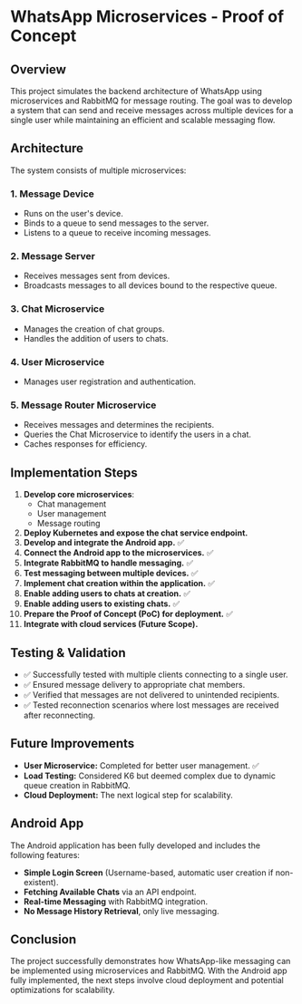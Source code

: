 # WhatsApp Microservices - Proof of Concept

## Overview
This project simulates the backend architecture of WhatsApp using microservices and RabbitMQ for message routing. The goal was to develop a system that can send and receive messages across multiple devices for a single user while maintaining an efficient and scalable messaging flow.

## Architecture
The system consists of multiple microservices:

### 1. **Message Device**
- Runs on the user's device.
- Binds to a queue to send messages to the server.
- Listens to a queue to receive incoming messages.

### 2. **Message Server**
- Receives messages sent from devices.
- Broadcasts messages to all devices bound to the respective queue.

### 3. **Chat Microservice**
- Manages the creation of chat groups.
- Handles the addition of users to chats.

### 4. **User Microservice**
- Manages user registration and authentication.

### 5. **Message Router Microservice**
- Receives messages and determines the recipients.
- Queries the Chat Microservice to identify the users in a chat.
- Caches responses for efficiency.

## Implementation Steps
1. **Develop core microservices**: 
   - Chat management
   - User management
   - Message routing
2. **Deploy Kubernetes and expose the chat service endpoint.**
3. **Develop and integrate the Android app.** ✅
4. **Connect the Android app to the microservices.** ✅
5. **Integrate RabbitMQ to handle messaging.** ✅
6. **Test messaging between multiple devices.** ✅
7. **Implement chat creation within the application.** ✅
8. **Enable adding users to chats at creation.** ✅
9. **Enable adding users to existing chats.** ✅
10. **Prepare the Proof of Concept (PoC) for deployment.** ✅
11. **Integrate with cloud services (Future Scope).**

## Testing & Validation
- ✅ Successfully tested with multiple clients connecting to a single user.
- ✅ Ensured message delivery to appropriate chat members.
- ✅ Verified that messages are not delivered to unintended recipients.
- ✅ Tested reconnection scenarios where lost messages are received after reconnecting.

## Future Improvements
- **User Microservice:** Completed for better user management. ✅
- **Load Testing:** Considered K6 but deemed complex due to dynamic queue creation in RabbitMQ.
- **Cloud Deployment:** The next logical step for scalability.

## Android App
The Android application has been fully developed and includes the following features:
- **Simple Login Screen** (Username-based, automatic user creation if non-existent).
- **Fetching Available Chats** via an API endpoint.
- **Real-time Messaging** with RabbitMQ integration.
- **No Message History Retrieval**, only live messaging.

## Conclusion
The project successfully demonstrates how WhatsApp-like messaging can be implemented using microservices and RabbitMQ. With the Android app fully implemented, the next steps involve cloud deployment and potential optimizations for scalability.
